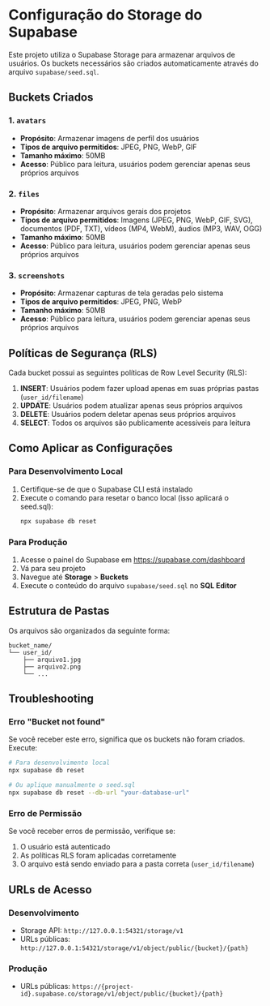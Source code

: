 # Configuração do Storage do Supabase

Este projeto utiliza o Supabase Storage para armazenar arquivos de usuários. Os buckets necessários são criados automaticamente através do arquivo `supabase/seed.sql`.

## Buckets Criados

### 1. `avatars`
- **Propósito**: Armazenar imagens de perfil dos usuários
- **Tipos de arquivo permitidos**: JPEG, PNG, WebP, GIF
- **Tamanho máximo**: 50MB
- **Acesso**: Público para leitura, usuários podem gerenciar apenas seus próprios arquivos

### 2. `files`
- **Propósito**: Armazenar arquivos gerais dos projetos
- **Tipos de arquivo permitidos**: Imagens (JPEG, PNG, WebP, GIF, SVG), documentos (PDF, TXT), vídeos (MP4, WebM), áudios (MP3, WAV, OGG)
- **Tamanho máximo**: 50MB
- **Acesso**: Público para leitura, usuários podem gerenciar apenas seus próprios arquivos

### 3. `screenshots`
- **Propósito**: Armazenar capturas de tela geradas pelo sistema
- **Tipos de arquivo permitidos**: JPEG, PNG, WebP
- **Tamanho máximo**: 50MB
- **Acesso**: Público para leitura, usuários podem gerenciar apenas seus próprios arquivos

## Políticas de Segurança (RLS)

Cada bucket possui as seguintes políticas de Row Level Security (RLS):

1. **INSERT**: Usuários podem fazer upload apenas em suas próprias pastas (`user_id/filename`)
2. **UPDATE**: Usuários podem atualizar apenas seus próprios arquivos
3. **DELETE**: Usuários podem deletar apenas seus próprios arquivos
4. **SELECT**: Todos os arquivos são publicamente acessíveis para leitura

## Como Aplicar as Configurações

### Para Desenvolvimento Local

1. Certifique-se de que o Supabase CLI está instalado
2. Execute o comando para resetar o banco local (isso aplicará o seed.sql):
   ```bash
   npx supabase db reset
   ```

### Para Produção

1. Acesse o painel do Supabase em https://supabase.com/dashboard
2. Vá para seu projeto
3. Navegue até **Storage** > **Buckets**
4. Execute o conteúdo do arquivo `supabase/seed.sql` no **SQL Editor**

## Estrutura de Pastas

Os arquivos são organizados da seguinte forma:
```
bucket_name/
└── user_id/
    ├── arquivo1.jpg
    ├── arquivo2.png
    └── ...
```

## Troubleshooting

### Erro "Bucket not found"

Se você receber este erro, significa que os buckets não foram criados. Execute:

```bash
# Para desenvolvimento local
npx supabase db reset

# Ou aplique manualmente o seed.sql
npx supabase db reset --db-url "your-database-url"
```

### Erro de Permissão

Se você receber erros de permissão, verifique se:
1. O usuário está autenticado
2. As políticas RLS foram aplicadas corretamente
3. O arquivo está sendo enviado para a pasta correta (`user_id/filename`)

## URLs de Acesso

### Desenvolvimento
- Storage API: `http://127.0.0.1:54321/storage/v1`
- URLs públicas: `http://127.0.0.1:54321/storage/v1/object/public/{bucket}/{path}`

### Produção
- URLs públicas: `https://{project-id}.supabase.co/storage/v1/object/public/{bucket}/{path}`